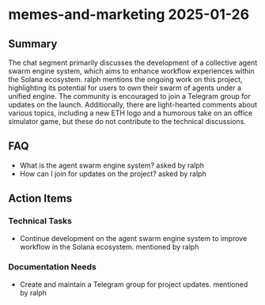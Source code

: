 # memes-and-marketing 2025-01-26

## Summary
The chat segment primarily discusses the development of a collective agent swarm engine system, which aims to enhance workflow experiences within the Solana ecosystem. ralph mentions the ongoing work on this project, highlighting its potential for users to own their swarm of agents under a unified engine. The community is encouraged to join a Telegram group for updates on the launch. Additionally, there are light-hearted comments about various topics, including a new ETH logo and a humorous take on an office simulator game, but these do not contribute to the technical discussions.

## FAQ
- What is the agent swarm engine system? asked by ralph
- How can I join for updates on the project? asked by ralph

## Action Items

### Technical Tasks
- Continue development on the agent swarm engine system to improve workflow in the Solana ecosystem. mentioned by ralph

### Documentation Needs
- Create and maintain a Telegram group for project updates. mentioned by ralph